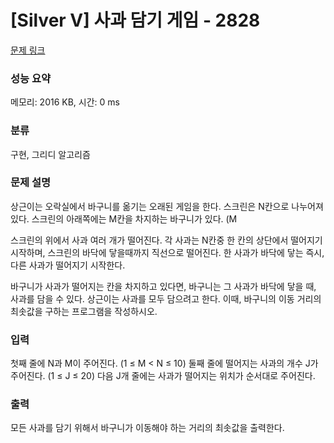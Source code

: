 # [Silver V] 사과 담기 게임 - 2828 

[문제 링크](https://www.acmicpc.net/problem/2828) 

### 성능 요약

메모리: 2016 KB, 시간: 0 ms

### 분류

구현, 그리디 알고리즘

### 문제 설명

<p>상근이는 오락실에서 바구니를 옮기는 오래된 게임을 한다. 스크린은 N칸으로 나누어져 있다. 스크린의 아래쪽에는 M칸을 차지하는 바구니가 있다. (M<N) 플레이어는 게임을 하는 중에 바구니를 왼쪽이나 오른쪽으로 이동할 수 있다. 하지만, 바구니는 스크린의 경계를 넘어가면 안 된다. 가장 처음에 바구니는 왼쪽 M칸을 차지하고 있다.</p>

<p>스크린의 위에서 사과 여러 개가 떨어진다. 각 사과는 N칸중 한 칸의 상단에서 떨어지기 시작하며, 스크린의 바닥에 닿을때까지 직선으로 떨어진다. 한 사과가 바닥에 닿는 즉시, 다른 사과가 떨어지기 시작한다.</p>

<p>바구니가 사과가 떨어지는 칸을 차지하고 있다면, 바구니는 그 사과가 바닥에 닿을 때, 사과를 담을 수 있다. 상근이는 사과를 모두 담으려고 한다. 이때, 바구니의 이동 거리의 최솟값을 구하는 프로그램을 작성하시오.</p>

### 입력 

 <p>첫째 줄에 N과 M이 주어진다. (1 ≤ M < N ≤ 10) 둘째 줄에 떨어지는 사과의 개수 J가 주어진다. (1 ≤ J ≤ 20) 다음 J개 줄에는 사과가 떨어지는 위치가 순서대로 주어진다.</p>

### 출력 

 <p>모든 사과를 담기 위해서 바구니가 이동해야 하는 거리의 최솟값을 출력한다.</p>

